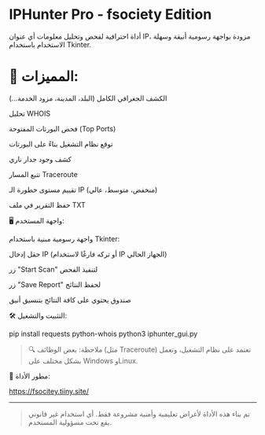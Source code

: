  # IPHunter Pro - fsociety Edition

أداة احترافية لفحص وتحليل معلومات أي عنوان IP، مزودة بواجهة رسومية أنيقة وسهلة الاستخدام باستخدام Tkinter.

# 📌 المميزات:

الكشف الجغرافي الكامل (البلد، المدينة، مزود الخدمة...)

تحليل WHOIS

فحص البورتات المفتوحة (Top Ports)

توقع نظام التشغيل بناءً على البورتات

كشف وجود جدار ناري

تتبع المسار Traceroute

تقييم مستوى خطورة الـ IP (منخفض، متوسط، عالي)

حفظ التقرير في ملف TXT


🖥️ واجهة المستخدم:

واجهة رسومية مبنية باستخدام Tkinter:

حقل إدخال IP (أو تركه فارغًا لاستخدام IP الجهاز الحالي)

زر "Start Scan" لتنفيذ الفحص

زر "Save Report" لحفظ النتائج

صندوق يحتوي على كافة النتائج بتنسيق أنيق


🛠️ التثبيت والتشغيل:

pip install requests python-whois
python3 iphunter_gui.py

> 🔍 ملاحظة: بعض الوظائف (مثل Traceroute) تعتمد على نظام التشغيل، وتعمل بشكل مختلف على Windows وLinux.



🧠 مطور الأداة:

https://fsocitey.tiiny.site/



---

> تم بناء هذه الأداة لأغراض تعليمية وأمنية مشروعة فقط. أي استخدام غير قانوني يقع تحت مسؤولية المستخدم.



